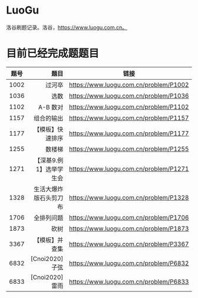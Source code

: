# LuoGu
洛谷刷题记录。洛谷，https://www.luogu.com.cn。

# 目前已经完成题题目
| 题号        | 题目                                  |  链接                                           |
| --------   | -----:                                | :----:                                         |
| 1002       | 过河卒                         |   https://www.luogu.com.cn/problem/P1002    |
| 1036        | 选数                                |   https://www.luogu.com.cn/problem/P1036    |
| 1102        | A-B 数对                                  |   https://www.luogu.com.cn/problem/P1102    |
| 1157        | 组合的输出                            |   https://www.luogu.com.cn/problem/P1157   |
| 1177        | 【模板】快速排序                            |   https://www.luogu.com.cn/problem/P1177   |
| 1255        | 数楼梯                            |   https://www.luogu.com.cn/problem/P1255   |
| 1271        | 【深基9.例1】选举学生会                            |   https://www.luogu.com.cn/problem/P1271   |
| 1328        | 生活大爆炸版石头剪刀布                            |   https://www.luogu.com.cn/problem/P1328   |
| 1706        | 全排列问题                            |   https://www.luogu.com.cn/problem/P1706   |
| 1873        | 砍树                            |   https://www.luogu.com.cn/problem/P1873   |
| 3367        | 【模板】并查集                            |   https://www.luogu.com.cn/problem/P3367   |
| 6832        | [Cnoi2020]子弦                          |   https://www.luogu.com.cn/problem/P6832   |
| 6833        | [Cnoi2020]雷雨                            |   https://www.luogu.com.cn/problem/P6833   |